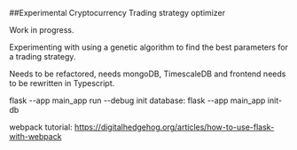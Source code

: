 ##Experimental Cryptocurrency Trading strategy optimizer

Work in progress.

Experimenting with using a genetic algorithm to find the best parameters for a trading strategy.

Needs to be refactored, needs mongoDB, TimescaleDB and frontend needs to be rewritten in Typescript.

flask --app main_app run --debug
init database:
flask --app main_app init-db

webpack tutorial:
https://digitalhedgehog.org/articles/how-to-use-flask-with-webpack
